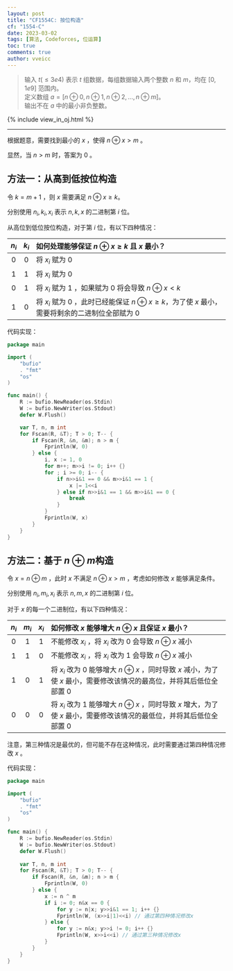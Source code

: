 ```yaml
---
layout: post
title: "CF1554C: 按位构造"
cf: "1554-C"
date: 2023-03-02
tags: [算法, Codeforces, 位运算]
toc: true
comments: true
author: vveicc
---
```


> 输入 $t(≤3e4)$ 表示 $t$ 组数据，每组数据输入两个整数 $n$ 和 $m$，均在 $[0, 1e9]$ 范围内。<br>
> 定义数组 $a = [n \oplus 0, n \oplus 1, n \oplus 2, ..., n \oplus m]$。<br>输出不在 $a$ 中的最小非负整数。

{% include view_in_oj.html %}

<!-- more -->

---

根据题意，需要找到最小的 $x$ ，使得 $n \oplus x > m$ 。

显然，当 $n > m$ 时，答案为 0 。

## 方法一：从高到低按位构造

令 $k = m+1$ ，则 $x$ 需要满足 $n \oplus x ≥ k$。

分别使用 $n_i, k_i, x_i$ 表示 $n, k, x$ 的二进制第 $i$ 位。

从高位到低位按位构造，对于第 $i$ 位，有以下四种情况：

| $n_i$ | $k_i$ | 如何处理能够保证 $n \oplus x ≥ k$ 且 $x$ 最小？|
| :-: | :-: | :--- |
| 0 | 0 | 将 $x_i$ 赋为 0 |
| 1 | 1 | 将 $x_i$ 赋为 0 |
| 0 | 1 | 将 $x_i$ 赋为 1 ，如果赋为 0 将会导致 $n \oplus x < k$ |
| 1 | 0 | 将 $x_i$ 赋为 0 ，此时已经能保证 $n \oplus x ≥ k$，为了使 $x$ 最小，需要将剩余的二进制位全部赋为 0 |

代码实现：

```go Go
package main

import (
    "bufio"
    . "fmt"
    "os"
)

func main() {
    R := bufio.NewReader(os.Stdin)
    W := bufio.NewWriter(os.Stdout)
    defer W.Flush()

    var T, n, m int
    for Fscan(R, &T); T > 0; T-- {
        if Fscan(R, &n, &m); n > m {
            Fprintln(W, 0)
        } else {
            i, x := 1, 0
            for m++; m>>i != 0; i++ {}
            for ; i >= 0; i-- {
                if n>>i&1 == 0 && m>>i&1 == 1 {
                    x |= 1<<i
                } else if n>>i&1 == 1 && m>>i&1 == 0 {
                    break
                }
            }
            Fprintln(W, x)
        }
    }
}
```

## 方法二：基于 $n \oplus m$构造

令 $x = n \oplus m$ ，此时 $x$ 不满足 $n \oplus x > m$ ，考虑如何修改 $x$ 能够满足条件。

分别使用 $n_i, m_i, x_i$ 表示 $n, m, x$ 的二进制第 $i$ 位。

对于 $x$ 的每一个二进制位，有以下四种情况：

| $n_i$ | $m_i$ | $x_i$ | 如何修改 $x$ 能够增大 $n \oplus x$ 且保证 $x$ 最小？|
| :-: | :-: | :-: | :--- |
| 0 | 1 | 1 | 不能修改 $x_i$ ，将 $x_i$ 改为 0 会导致 $n \oplus x$ 减小 |
| 1 | 1 | 0 | 不能修改 $x_i$ ，将 $x_i$ 改为 1 会导致 $n \oplus x$ 减小 |
| 1 | 0 | 1 | 将 $x_i$ 改为 0 能够增大 $n \oplus x$ ，同时导致 $x$ 减小，为了使 $x$ 最小，需要修改该情况的最高位，并将其后低位全部置 0 |
| 0 | 0 | 0 | 将 $x_i$ 改为 1 能够增大 $n \oplus x$ ，同时导致 $x$ 增大，为了使 $x$ 最小，需要修改该情况的最低位，并将其后低位全部置 0 |

注意，第三种情况是最优的，但可能不存在这种情况，此时需要通过第四种情况修改 $x$ 。

代码实现：

```go Go
package main

import (
    "bufio"
    . "fmt"
    "os"
)

func main() {
    R := bufio.NewReader(os.Stdin)
    W := bufio.NewWriter(os.Stdout)
    defer W.Flush()
    
    var T, n, m int
    for Fscan(R, &T); T > 0; T-- {
        if Fscan(R, &n, &m); n > m {
            Fprintln(W, 0)
        } else {
            x := n ^ m
            if i := 0; n&x == 0 {
                for y := n|x; y>>i&1 == 1; i++ {}
                Fprintln(W, (x>>i|1)<<i) // 通过第四种情况修改x
            } else {
                for y := n&x; y>>i != 0; i++ {}
                Fprintln(W, x>>i<<i) // 通过第三种情况修改x
            }
        }
    }
}
```
